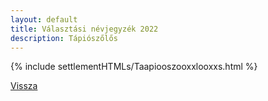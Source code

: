 ```yaml
---
layout: default
title: Választási névjegyzék 2022
description: Tápiószőlős
---
```


{% include settlementHTMLs/Taapiooszooxxlooxxs.html %}

[Vissza](./)